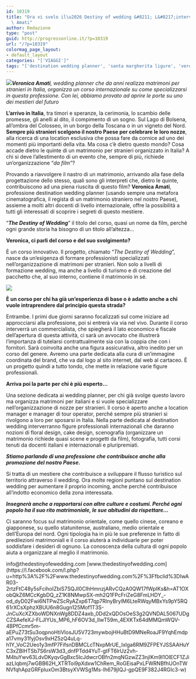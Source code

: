 ```yaml
---
id: 10319
title: "Ora vi svelo il\u2026 Destiny of wedding &#8211; L&#8217;intervista a Veronica\
  \ Amati"
author: Redazione
type: "post"
guid: http://progressonline.it/?p=10319
url: "/?p=10319"
colormag_page_layout:
- default_layout
categories: "['VIAGGI']"
tags: "['destination wedding planner', 'santa margherita ligure', 'veronica amati', 'villa durazzo', 'wedding', 'wedding planner']"
---
```


*![](https://progressonline.it/wp-content/uploads/2018/12/AD5_3112-1024x683.jpg)**Veronica Amati**, wedding planner che da anni realizza matrimoni per stranieri in Italia, organizza un corso internazionale su come specializzarsi in questa professione. Con lei, abbiamo provato ad aprire le porte su uno dei mestieri del futuro*

**L’arrivo in Italia**, tra timori e speranze, la cerimonia, lo scambio delle promesse, gli anelli al dito, il compimento di un sogno. Sul Lago di Bolsena, all’ombra del Colosseo, in un borgo della Toscana o in un vigneto del Nord. **Sempre più stranieri scelgono il nostro Paese per celebrare le loro nozze**, alla ricerca di una location esclusiva che possa fare da cornice ad uno dei momenti più importanti della vita. Ma cosa c’è dietro questo mondo? Cosa accade dietro le quinte di un matrimonio per stranieri organizzato in Italia? A chi si deve l’allestimento di un evento che, sempre di più, richiede un’organizzazione “*da film*”?

Provando a riavvolgere il nastro di un matrimonio, arrivando alla fase della progettazione dello stesso, quali sono gli interpreti che, dietro le quinte, contribuiscono ad una piena riuscita di questo film? **Veronica Amati**, professione destination wedding planner (usando sempre una metafora cinematografica, il regista di un matrimonio straniero nel nostro Paese), assieme a molti altri docenti di livello internazionale, offre la possibilità a tutti gli interessati di scoprire i segreti di questo mestiere.

“***The Destiny of Wedding***” il titolo del corso, quasi un nome da film, perché ogni grande storia ha bisogno di un titolo all’altezza…

**Veronica, ci parli del corso e del suo svolgimento?**

È un corso innovativo. Il progetto, chiamato “*The Destiny of Wedding*”, nasce da un’esigenza di formare professionisti specializzati nell’organizzazione di matrimoni per stranieri. Non solo a livelli di formazione wedding, ma anche a livello di turismo e di creazione del pacchetto che, al suo interno, contiene il matrimonio in sé.

***![](https://progressonline.it/wp-content/uploads/2018/12/AD5_3702-1024x683.jpg)***

**È un corso per chi ha già un’esperienza di base o è adatto anche a chi vuole intraprendere dal principio questa strada?**

Entrambe. I primi due giorni saranno focalizzati sul come iniziare ad approcciarsi alla professione, poi si entrerà via via nel vivo. Durante il corso interverrà un commercialista, che spiegherà il lato economico e fiscale dell’apertura di questa attività, ci sarà un avvocato che illustrerà l’importanza di tutelarsi contrattualmente sia con la coppia che con i fornitori. Sarà coinvolta anche una figura assicurativa, altro inedito per un corso del genere. Avremo una parte dedicata alla cura di un’immagine coordinata del brand, che va dal logo al sito internet, dal web al cartaceo. È un progetto quindi a tutto tondo, che mette in relazione varie figure professionali.

**Arriva poi la parte per chi è più esperto…**

Una sezione dedicata ai wedding planner, per chi già svolge questo lavoro ma organizza matrimoni per italiani e si vuole specializzare nell’organizzazione di nozze per stranieri. Il corso è aperto anche a location manager e manager di tour operator, perché sempre più stranieri si rivolgono a loro per sposarsi in Italia. Nella parte dedicata al destination wedding interverranno figure professionali internazionali che daranno nozioni di floral design, cake design, scenografia (organizzare un matrimonio richiede quasi scene e progetti da film), fotografia, tutti corsi tenuti da docenti italiani e internazionali e pluripremiati.

***Stiamo parlando di una professione che contribuisce anche alla promozione del nostro Paese.***

Si tratta di un mestiere che contribuisce a sviluppare il flusso turistico sul territorio attraverso il wedding. Ora molte regioni puntano sul destination wedding per aumentare il proprio incoming, anche perché contribuisce all’indotto economico della zona interessata.

***Insegnerà anche a rapportarsi con altre culture e costumi. Perché ogni popolo ha il suo rito matrimoniale, le sue abitudini da rispettare…***

Ci saranno focus sul matrimonio orientale, come quello cinese, coreano e giapponese, su quello statunitense, australiano, medio orientale e dell’Europa del nord. Ogni tipologia ha in più le sue preferenze in fatto di predilezioni matrimoniali e il corso aiuterà a individuarle per poter soddisfare i desideri di ognuno. La conoscenza della cultura di ogni popolo aiuta a organizzare al meglio il matrimonio.

<div class="text_exposed_show">info@thedestinyofewedding.com  
[www.thedestinyofwedding.com](https://l.facebook.com/l.php?u=http%3A%2F%2Fwww.thedestinyofwedding.com%2F%3Ffbclid%3DIwAR03-2rtzFtC48y5sFcihoIZbiS7SQJI0ClhHmnzjARvCQzA0QW17fWpIKs&h=AT1OXobQkZ6MCcKgbDQ_zZ1K8NMwpSX-mh2Q1FPcFriZeG8FmLHDY_-od_dyD02Fwi6NTPwZScRyAZxp6T7qp7RlnyBrylM6LteRWqyMBxYs9pY5RQ61rXCsXphzXBUU6n8Gugn125Mof1T3S-JnCuXcXZXboWDNXnWg8DDZ4axb_0Dd2xQDOsOeS3g2QVNDAL5067UDgCZSAefeXJ-FLJlYUs_MP6_hF6OV3d_IlwT59m_4EXKTx64dMMQmWQV-4BPfCcmr5m-aEPuZ73tSu3oqpnoHtiVIosJU5V723mywbojHHuBtD9MNeRoaJF9YqhEmdpa17vmy31fyjOsv9xHZ5zQ4uLq-h1Y_VoC2Ueo1y3mfP7FifsnDBMCLcTNxpMrUE_Ixlga6RM9ZFPEYJSSAAHuYC3xZBlHTSb7S6rsW3d3_dnfPTdd4YuT-gtFT6lrUz2vh-M4tuYwv63LdvDKyqvGgBxc5lcJdwcrOBfn2mqNGzwZZ3njIKm9l1OIECF1ZJiazLlqbmj7wGBB62H_XTRToi9pXdxw1ChRem_RoGEisaPxLFWRNBfhUOnTWNVfqhApzGRFpluxOm3BtsyXVWSg1Ms-lh679jIQJ-gpQE9F382J4RGIc3-w)

</div>